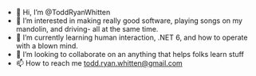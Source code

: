 - 👋 Hi, I’m @ToddRyanWhitten
- 👀 I’m interested in making really good software, playing songs on my mandolin, and driving- all at the same time.
- 🌱 I’m currently learning human interaction, .NET 6, and how to operate with a blown mind.
- 💞️ I’m looking to collaborate on an anything that helps folks learn stuff
- 📫 How to reach me todd.ryan.whitten@gmail.com

<!---
ToddRyanWhitten/ToddRyanWhitten is a ✨ special ✨ repository because its `README.md` (this file) appears on your GitHub profile.
You can click the Preview link to take a look at your changes.
--->
